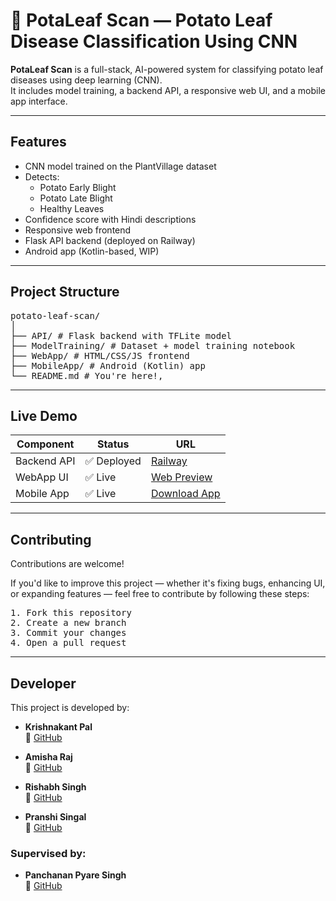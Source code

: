# 🥔 PotaLeaf Scan — Potato Leaf Disease Classification Using CNN

**PotaLeaf Scan** is a full-stack, AI-powered system for classifying potato leaf diseases using deep learning (CNN).  
It includes model training, a backend API, a responsive web UI, and a mobile app interface.

---

## Features

- CNN model trained on the PlantVillage dataset
- Detects:
  - Potato Early Blight
  - Potato Late Blight
  - Healthy Leaves
- Confidence score with Hindi descriptions
- Responsive web frontend
- Flask API backend (deployed on Railway)
- Android app (Kotlin-based, WIP)

---

## Project Structure

<pre>potato-leaf-scan/
│
├── API/ # Flask backend with TFLite model
├── ModelTraining/ # Dataset + model training notebook
├── WebApp/ # HTML/CSS/JS frontend
├── MobileApp/ # Android (Kotlin) app
└── README.md # You're here!,</pre>

---

## Live Demo

| Component      | Status     | URL                                                                 |
|----------------|------------|----------------------------------------------------------------------|
| Backend API  | ✅ Deployed | [Railway](https://railway.com/) |
| WebApp UI    | ✅ Live      | [Web Preview](https://iskrishnakantpal.github.io/potaleaf-scan/) |
| Mobile App   | ✅ Live       | [Download App](https://github.com/iskrishnakantpal/potato-leaf-disease-classification/blob/main/MobileApp/PotaLeaf%20Sacn.apk) |

---

## Contributing

Contributions are welcome!

If you'd like to improve this project — whether it's fixing bugs, enhancing UI, or expanding features — feel free to contribute by following these steps:

<pre>1. Fork this repository
2. Create a new branch
3. Commit your changes
4. Open a pull request</pre>

---

## Developer

This project is developed by:

- **Krishnakant Pal**    
  🔗 [GitHub](https://github.com/iskrishnakantpal)

- **Amisha Raj**    
  🔗 [GitHub](https://github.com/AmishaRaj07)

- **Rishabh Singh**    
  🔗 [GitHub](https://github.com/)

- **Pranshi Singal**    
  🔗 [GitHub](https://github.com/)

### Supervised by:
- **Panchanan Pyare Singh**    
  🔗 [GitHub](https://github.com/iskrishnakantpal)
